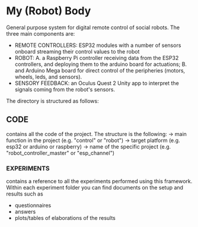 # My (Robot) Body


General purpose system for digital remote control of social robots. 
The three main components are: 

- REMOTE CONTROLLERS: ESP32 modules with a number of sensors onboard streaming their control values to the robot
- ROBOT: A. a Raspberry Pi controller receiving data from the ESP32 controllers, and deploying them to the arduino board for actuations; B. and Arduino Mega board for direct control of the peripheries (motors, wheels, leds, and sensors). 
- SENSORY FEEDBACK: an Oculus Quest 2 Unity app to interpret the signals coming from the robot's sensors. 

The directory is structured as follows: 

## CODE
contains all the code of the project. 
The structure is the following: 
-> main function in the project (e.g. "control" or "robot")
  -> target platform (e.g. esp32 or arduino or raspberry)
    -> name of the specific project (e.g. "robot_controller_master" or "esp_channel")   



### EXPERIMENTS
contains a reference to all the experiments performed using this framework.
Within each experiment folder you can find documents on the setup and results such as
- questionnaires 
- answers
- plots/tables of elaborations of the results
